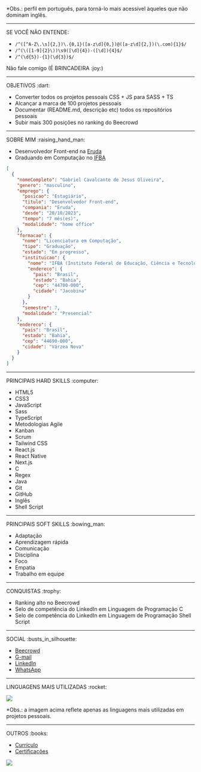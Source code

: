 <p>*Obs.: perfil em português, para torná-lo mais acessível àqueles que não dominam inglês.</p>

<hr />

<div>
  <p>SE VOCÊ NÃO ENTENDE:</p>
  <ul>
    <li><code>/^([^A-Z\.\s]{2,})\.{0,1}([a-z\d]{0,})@([a-z\d]{2,})(\.com){1}$/</code></li>
    <li><code>/^(\([1-9]{2}\))\s9([\d]{4})-([\d]){4}$/</code></li>
    <li><code>/^(\d{5})-{1}(\d{3})$/</code></li>
  </ul>
  <p>Não fale comigo (É BRINCADEIRA :joy:)</p>
</div>

<hr />

<div>
  <p>OBJETIVOS :dart:</p>
  <ul>
    <li>Converter todos os projetos pessoais CSS + JS para SASS + TS</li>
    <li>Alcançar a marca de 100 projetos pessoais</li>
    <li>Documentar (README.md, descrição etc) todos os repositórios pessoais</li>
    <li>Subir mais 300 posições no ranking do Beecrowd</li>
  </ul>
</div>

<hr />

<div>
  <p>SOBRE MIM :raising_hand_man:</p>
  <ul>
    <li>Desenvolvedor Front-end na <a href="https://www.eruda.com.br">Eruda</a></li>
    <li>Graduando em Computação no <a href="https://portal.ifba.edu.br/jacobina">IFBA</a></li>
  </ul>

  ```json
  [
    {
      "nomeCompleto": "Gabriel Cavalcante de Jesus Oliveira",
      "genero": "masculino",
      "emprego": {
        "posicao": "Estagiário",
        "titulo": "Desenvolvedor Front-end",
        "compania": "Eruda",
        "desde": "28/10/2023",
        "tempo": "7 mês(es)",
        "modalidade": "home office"
      },
      "formacao": {
        "nome": "Licenciatura em Computação",
        "tipo": "Graduação",
        "estado": "Em progresso",
        "instituicao": {
          "nome": "IFBA (Instituto Federal de Educação, Ciência e Tecnologia da Bahia)",
          "endereco": {
            "pais": "Brasil",
            "estado": "Bahia",
            "cep": "44700-000",
            "cidade": "Jacobina"
          }
        },
        "semestre": 7,
        "modalidade": "Presencial"
      },
      "endereco": {
        "pais": "Brasil",
        "estado": "Bahia",
        "cep": "44690-000",
        "cidade": "Várzea Nova"
      }
    }
  ]
  ```
 </div>

 <hr />

 <div>
  <p>PRINCIPAIS HARD SKILLS :computer:</p>
  <ul>
    <li>HTML5</li>
    <li>CSS3</li>
    <li>JavaScript</li>
    <li>Sass</li>
    <li>TypeScript</li>
    <li>Metodologias Agile</li>
    <li>Kanban</li>
    <li>Scrum</li>
    <li>Tailwind CSS</li>
    <li>React.js</li>
    <li>React Native</li>
    <li>Next.js</li>
    <li>C</li>
    <li>Regex</li>
    <li>Java</li>
    <li>Git</li>
    <li>GitHub</li>
    <li>Inglês</li>
    <li>Shell Script</li>
  </ul>
</div>

<hr />

<div>
  <p>PRINCIPAIS SOFT SKILLS :bowing_man:</p>
  <ul>
    <li>Adaptação</li>
    <li>Aprendizagem rápida</li>
    <li>Comunicação</li>
    <li>Disciplina</li>
    <li>Foco</li>
    <li>Empatia</li>
    <li>Trabalho em equipe</li>
  </ul>
</div>

<hr />

<div>
  <p>CONQUISTAS :trophy:</p>
  <ul>
    <li>Ranking alto no Beecrowd</li>
    <li>Selo de competência do LinkedIn em Linguagem de Programação C</li>
    <li>Selo de competência do LinkedIn em Linguagem de Programação Shell Script</li>
  </ul>
</div>

<hr />

<div>
  <p>SOCIAL :busts_in_silhouette:</p>
  <ul>
    <li><a href="https://zolppy.github.io/my-links/">Beecrowd</a></li>
    <li><a href="https://zolppy.github.io/my-links/">G-mail</a></li>
    <li><a href="https://zolppy.github.io/my-links/">LinkedIn</a></li>
    <li><a href="https://zolppy.github.io/my-links/">WhatsApp</a></li>
  </ul>
</div>

<hr />

<div>
  <p>LINGUAGENS MAIS UTILIZADAS :rocket:</p>
  <img loading="lazy" src="https://github-readme-stats.vercel.app/api/top-langs/?username=zolppy&layout=pie&langs_count=99&theme=dark" />
  <p>*Obs.: a imagem acima reflete apenas as linguagens mais utilizadas em projetos pessoais.</p>
</div>

<hr />

<div>
  <p>OUTROS :books:</p>
  <ul>
    <li><a href="https://zolppy.github.io/my-links/">Currículo</a></li>
    <li><a href="https://zolppy.github.io/my-links/">Certificações</a></li>
  </ul>
</div>

<span>[![](https://visitcount.itsvg.in/api?id=zolppy&icon=5&color=12)](https://visitcount.itsvg.in)</span>
